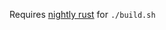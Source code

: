 
Requires [nightly rust](https://doc.rust-lang.org/book/appendix-07-nightly-rust.html) for `./build.sh`